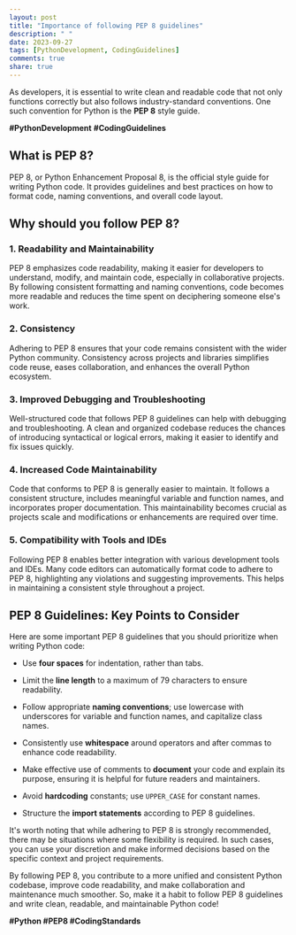 ```yaml
---
layout: post
title: "Importance of following PEP 8 guidelines"
description: " "
date: 2023-09-27
tags: [PythonDevelopment, CodingGuidelines]
comments: true
share: true
---
```


As developers, it is essential to write clean and readable code that not only functions correctly but also follows industry-standard conventions. One such convention for Python is the **PEP 8** style guide.

**#PythonDevelopment** **#CodingGuidelines**

## What is PEP 8?

PEP 8, or Python Enhancement Proposal 8, is the official style guide for writing Python code. It provides guidelines and best practices on how to format code, naming conventions, and overall code layout.

## Why should you follow PEP 8?

### 1. Readability and Maintainability

PEP 8 emphasizes code readability, making it easier for developers to understand, modify, and maintain code, especially in collaborative projects. By following consistent formatting and naming conventions, code becomes more readable and reduces the time spent on deciphering someone else's work.

### 2. Consistency

Adhering to PEP 8 ensures that your code remains consistent with the wider Python community. Consistency across projects and libraries simplifies code reuse, eases collaboration, and enhances the overall Python ecosystem.

### 3. Improved Debugging and Troubleshooting

Well-structured code that follows PEP 8 guidelines can help with debugging and troubleshooting. A clean and organized codebase reduces the chances of introducing syntactical or logical errors, making it easier to identify and fix issues quickly.

### 4. Increased Code Maintainability

Code that conforms to PEP 8 is generally easier to maintain. It follows a consistent structure, includes meaningful variable and function names, and incorporates proper documentation. This maintainability becomes crucial as projects scale and modifications or enhancements are required over time.

### 5. Compatibility with Tools and IDEs

Following PEP 8 enables better integration with various development tools and IDEs. Many code editors can automatically format code to adhere to PEP 8, highlighting any violations and suggesting improvements. This helps in maintaining a consistent style throughout a project.

## PEP 8 Guidelines: Key Points to Consider

Here are some important PEP 8 guidelines that you should prioritize when writing Python code:

- Use **four spaces** for indentation, rather than tabs.

- Limit the **line length** to a maximum of 79 characters to ensure readability.

- Follow appropriate **naming conventions**; use lowercase with underscores for variable and function names, and capitalize class names.

- Consistently use **whitespace** around operators and after commas to enhance code readability.

- Make effective use of comments to **document** your code and explain its purpose, ensuring it is helpful for future readers and maintainers.

- Avoid **hardcoding** constants; use `UPPER_CASE` for constant names.

- Structure the **import statements** according to PEP 8 guidelines.

It's worth noting that while adhering to PEP 8 is strongly recommended, there may be situations where some flexibility is required. In such cases, you can use your discretion and make informed decisions based on the specific context and project requirements.

By following PEP 8, you contribute to a more unified and consistent Python codebase, improve code readability, and make collaboration and maintenance much smoother. So, make it a habit to follow PEP 8 guidelines and write clean, readable, and maintainable Python code!

**#Python #PEP8 #CodingStandards**